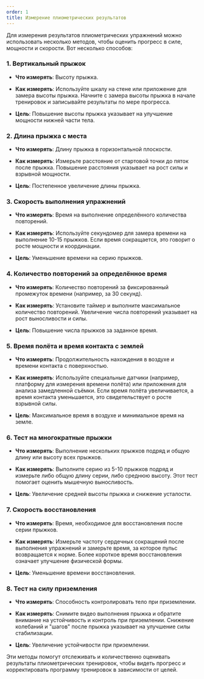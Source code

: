 ```yaml
---
order: 1
title: Измерение плиометрических результатов
---
```


Для измерения результатов плиометрических упражнений можно использовать несколько методов, чтобы оценить прогресс в силе, мощности и скорости. Вот несколько способов:

### 1\. **Вертикальный прыжок**

-  **Что измерять**: Высоту прыжка.

-  **Как измерять**: Используйте шкалу на стене или приложение для замера высоты прыжка. Начните с замера высоты прыжка в начале тренировок и записывайте результаты по мере прогресса.

-  **Цель**: Повышение высоты прыжка указывает на улучшение мощности нижней части тела.

### 2\. **Длина прыжка с места**

-  **Что измерять**: Длину прыжка в горизонтальной плоскости.

-  **Как измерять**: Измерьте расстояние от стартовой точки до пяток после прыжка. Повышение расстояния указывает на рост силы и взрывной мощности.

-  **Цель**: Постепенное увеличение длины прыжка.

### 3\. **Скорость выполнения упражнений**

-  **Что измерять**: Время на выполнение определённого количества повторений.

-  **Как измерять**: Используйте секундомер для замера времени на выполнение 10-15 прыжков. Если время сокращается, это говорит о росте мощности и координации.

-  **Цель**: Уменьшение времени на серию прыжков.

### 4\. **Количество повторений за определённое время**

-  **Что измерять**: Количество повторений за фиксированный промежуток времени (например, за 30 секунд).

-  **Как измерять**: Установите таймер и выполните максимальное количество повторений. Увеличение числа повторений указывает на рост выносливости и силы.

-  **Цель**: Повышение числа прыжков за заданное время.

### 5\. **Время полёта и время контакта с землей**

-  **Что измерять**: Продолжительность нахождения в воздухе и времени контакта с поверхностью.

-  **Как измерять**: Используйте специальные датчики (например, платформу для измерения времени полёта) или приложения для анализа замедленной съёмки. Если время полёта увеличивается, а время контакта уменьшается, это свидетельствует о росте взрывной силы.

-  **Цель**: Максимальное время в воздухе и минимальное время на земле.

### 6\. **Тест на многократные прыжки**

-  **Что измерять**: Выполнение нескольких прыжков подряд и общую длину или высоту всех прыжков.

-  **Как измерять**: Выполните серию из 5-10 прыжков подряд и измерьте либо общую длину серии, либо среднюю высоту. Этот тест помогает оценить мышечную выносливость.

-  **Цель**: Увеличение средней высоты прыжка и снижение усталости.

### 7\. **Скорость восстановления**

-  **Что измерять**: Время, необходимое для восстановления после серии прыжков.

-  **Как измерять**: Измерьте частоту сердечных сокращений после выполнения упражнений и замерьте время, за которое пульс возвращается к норме. Более короткое время восстановления означает улучшение физической формы.

-  **Цель**: Уменьшение времени восстановления.

### 8\. **Тест на силу приземления**

-  **Что измерять**: Способность контролировать тело при приземлении.

-  **Как измерять**: Снимите видео выполнения прыжка и обратите внимание на устойчивость и контроль при приземлении. Снижение колебаний и "шагов" после прыжка указывает на улучшение силы стабилизации.

-  **Цель**: Увеличение устойчивости при приземлении.

Эти методы помогут отслеживать и количественно оценивать результаты плиометрических тренировок, чтобы видеть прогресс и корректировать программу тренировок в зависимости от целей.
